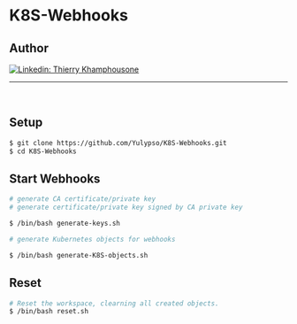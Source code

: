 # K8S-Webhooks

## Author

[![Linkedin: Thierry Khamphousone](https://img.shields.io/badge/-Thierry_Khamphousone-blue?style=flat-square&logo=Linkedin&logoColor=white&link=https://www.linkedin.com/in/tkhamphousone/)](https://www.linkedin.com/in/tkhamphousone)

---

<br/>

## Setup

```bash
$ git clone https://github.com/Yulypso/K8S-Webhooks.git
$ cd K8S-Webhooks
```


## Start Webhooks

```bash
# generate CA certificate/private key 
# generate certificate/private key signed by CA private key

$ /bin/bash generate-keys.sh

# generate Kubernetes objects for webhooks

$ /bin/bash generate-K8S-objects.sh
```

## Reset

```bash
# Reset the workspace, clearning all created objects. 
$ /bin/bash reset.sh
```